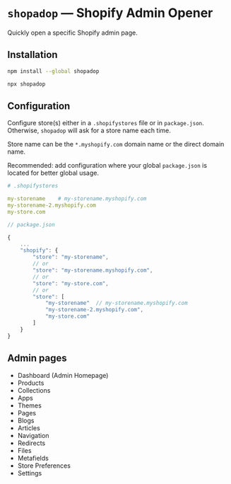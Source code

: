# `shopadop` — Shopify Admin Opener

Quickly open a specific Shopify admin page.

## Installation

```sh
npm install --global shopadop
```

```sh
npx shopadop
```

## Configuration

Configure store(s) either in a `.shopifystores` file or in `package.json`. Otherwise, `shopadop` will ask for a store name each time.

Store name can be the `*.myshopify.com` domain name or the direct domain name.

Recommended: add configuration where your global `package.json` is located for better global usage.

```yaml
# .shopifystores

my-storename	# my-storename.myshopify.com
my-storename-2.myshopify.com
my-store.com
```

```js
// package.json

{
	...
	"shopify": {
		"store": "my-storename",
		// or
		"store": "my-storename.myshopify.com",
		// or
		"store": "my-store.com",
		// or
		"store": [
			"my-storename"	// my-storename.myshopify.com
			"my-storename-2.myshopify.com",
			"my-store.com"
		]
	}
}
```

## Admin pages

- Dashboard (Admin Homepage)
- Products
- Collections
- Apps
- Themes
- Pages
- Blogs
- Articles
- Navigation
- Redirects
- Files
- Metafields
- Store Preferences
- Settings
